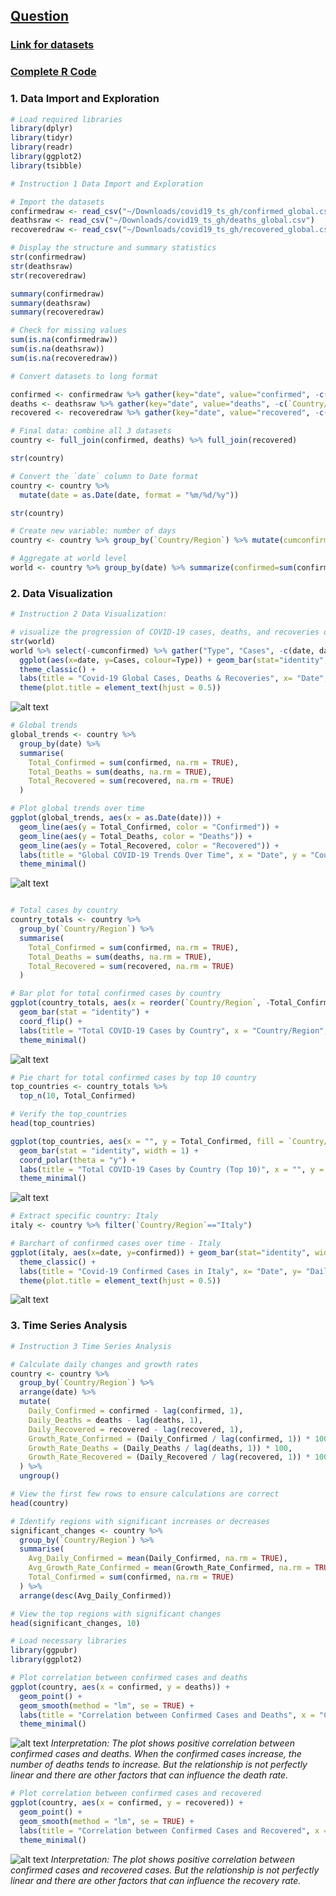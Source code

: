 ## [Question](https://github.com/tklwin/MSDS-511/blob/main/Practice%20Questions/Covid19/Assignment1.pdf)
### [Link for datasets](https://data.world/shad/covid-19-time-series-data)
### [Complete R Code](https://github.com/tklwin/MSDS-511/blob/main/Practice%20Questions/Covid19/covid19_final.R)
### 1. Data Import and Exploration

```r
# Load required libraries
library(dplyr)
library(tidyr)
library(readr)
library(ggplot2)
library(tsibble)

# Instruction 1 Data Import and Exploration

# Import the datasets
confirmedraw <- read_csv("~/Downloads/covid19_ts_gh/confirmed_global.csv")
deathsraw <- read_csv("~/Downloads/covid19_ts_gh/deaths_global.csv")
recoveredraw <- read_csv("~/Downloads/covid19_ts_gh/recovered_global.csv")

# Display the structure and summary statistics
str(confirmedraw)
str(deathsraw)
str(recoveredraw)

summary(confirmedraw)
summary(deathsraw)
summary(recoveredraw)

# Check for missing values
sum(is.na(confirmedraw))
sum(is.na(deathsraw))
sum(is.na(recoveredraw))

# Convert datasets to long format

confirmed <- confirmedraw %>% gather(key="date", value="confirmed", -c(`Country/Region`, `Province/State`, Lat, Long)) %>% group_by(`Country/Region`, date) %>% summarize(confirmed=sum(confirmed)) %>% ungroup()
deaths <- deathsraw %>% gather(key="date", value="deaths", -c(`Country/Region`, `Province/State`, Lat, Long)) %>% group_by(`Country/Region`, date) %>% summarize(deaths=sum(deaths)) %>% ungroup()
recovered <- recoveredraw %>% gather(key="date", value="recovered", -c(`Country/Region`, `Province/State`, Lat, Long)) %>% group_by(`Country/Region`, date) %>% summarize(recovered=sum(recovered)) %>% ungroup()

# Final data: combine all 3 datasets
country <- full_join(confirmed, deaths) %>% full_join(recovered)

str(country)

# Convert the `date` column to Date format
country <- country %>%
  mutate(date = as.Date(date, format = "%m/%d/%y"))

str(country)

# Create new variable: number of days
country <- country %>% group_by(`Country/Region`) %>% mutate(cumconfirmed=cumsum(confirmed), days = date - first(date) + 1) %>% ungroup()

# Aggregate at world level
world <- country %>% group_by(date) %>% summarize(confirmed=sum(confirmed), cumconfirmed=sum(cumconfirmed), deaths=sum(deaths), recovered=sum(recovered)) %>% mutate(days = date - first(date) + 1)
```
### 2. Data Visualization
```r
# Instruction 2 Data Visualization:

# visualize the progression of COVID-19 cases, deaths, and recoveries over time
str(world)
world %>% select(-cumconfirmed) %>% gather("Type", "Cases", -c(date, days)) %>%
  ggplot(aes(x=date, y=Cases, colour=Type)) + geom_bar(stat="identity", width=0.2, fill="white") +
  theme_classic() +
  labs(title = "Covid-19 Global Cases, Deaths & Recoveries", x= "Date", y= "Daily cases") +
  theme(plot.title = element_text(hjust = 0.5))
```
![alt text](image.png)

```r
# Global trends
global_trends <- country %>%
  group_by(date) %>%
  summarise(
    Total_Confirmed = sum(confirmed, na.rm = TRUE),
    Total_Deaths = sum(deaths, na.rm = TRUE),
    Total_Recovered = sum(recovered, na.rm = TRUE)
  )

# Plot global trends over time
ggplot(global_trends, aes(x = as.Date(date))) +
  geom_line(aes(y = Total_Confirmed, color = "Confirmed")) +
  geom_line(aes(y = Total_Deaths, color = "Deaths")) +
  geom_line(aes(y = Total_Recovered, color = "Recovered")) +
  labs(title = "Global COVID-19 Trends Over Time", x = "Date", y = "Count") +
  theme_minimal()
```
![alt text](image-1.png)

```r

# Total cases by country
country_totals <- country %>%
  group_by(`Country/Region`) %>%
  summarise(
    Total_Confirmed = sum(confirmed, na.rm = TRUE),
    Total_Deaths = sum(deaths, na.rm = TRUE),
    Total_Recovered = sum(recovered, na.rm = TRUE)
  )

# Bar plot for total confirmed cases by country
ggplot(country_totals, aes(x = reorder(`Country/Region`, -Total_Confirmed), y = Total_Confirmed)) +
  geom_bar(stat = "identity") +
  coord_flip() +
  labs(title = "Total COVID-19 Cases by Country", x = "Country/Region", y = "Total Confirmed Cases") +
  theme_minimal()

```
![alt text](image-2.png)
```r
# Pie chart for total confirmed cases by top 10 country
top_countries <- country_totals %>%
  top_n(10, Total_Confirmed)

# Verify the top_countries
head(top_countries)

ggplot(top_countries, aes(x = "", y = Total_Confirmed, fill = `Country/Region`)) +
  geom_bar(stat = "identity", width = 1) +
  coord_polar(theta = "y") +
  labs(title = "Total COVID-19 Cases by Country (Top 10)", x = "", y = "") +
  theme_minimal()
```
![alt text](image-3.png)

```r
# Extract specific country: Italy 
italy <- country %>% filter(`Country/Region`=="Italy")

# Barchart of confirmed cases over time - Italy
ggplot(italy, aes(x=date, y=confirmed)) + geom_bar(stat="identity", width=0.1) +
  theme_classic() +
  labs(title = "Covid-19 Confirmed Cases in Italy", x= "Date", y= "Daily confirmed cases") +
  theme(plot.title = element_text(hjust = 0.5))
```
![alt text](image-4.png)

### 3. Time Series Analysis
```r
# Instruction 3 Time Series Analysis

# Calculate daily changes and growth rates
country <- country %>%
  group_by(`Country/Region`) %>%
  arrange(date) %>%
  mutate(
    Daily_Confirmed = confirmed - lag(confirmed, 1),
    Daily_Deaths = deaths - lag(deaths, 1),
    Daily_Recovered = recovered - lag(recovered, 1),
    Growth_Rate_Confirmed = (Daily_Confirmed / lag(confirmed, 1)) * 100,
    Growth_Rate_Deaths = (Daily_Deaths / lag(deaths, 1)) * 100,
    Growth_Rate_Recovered = (Daily_Recovered / lag(recovered, 1)) * 100
  ) %>%
  ungroup()

# View the first few rows to ensure calculations are correct
head(country)

# Identify regions with significant increases or decreases
significant_changes <- country %>%
  group_by(`Country/Region`) %>%
  summarise(
    Avg_Daily_Confirmed = mean(Daily_Confirmed, na.rm = TRUE),
    Avg_Growth_Rate_Confirmed = mean(Growth_Rate_Confirmed, na.rm = TRUE),
    Total_Confirmed = sum(confirmed, na.rm = TRUE)
  ) %>%
  arrange(desc(Avg_Daily_Confirmed))

# View the top regions with significant changes
head(significant_changes, 10)

# Load necessary libraries
library(ggpubr)
library(ggplot2)

# Plot correlation between confirmed cases and deaths
ggplot(country, aes(x = confirmed, y = deaths)) +
  geom_point() +
  geom_smooth(method = "lm", se = TRUE) +
  labs(title = "Correlation between Confirmed Cases and Deaths", x = "Confirmed Cases", y = "Deaths") +
  theme_minimal()
```
![alt text](image-5.png)
*Interpretation: The plot shows positive correlation between confirmed cases and deaths. When the confirmed cases increase, the number of deaths tends to increase. But the relationship is not perfectly linear and there are other factors that can influence the death rate.*
```r
# Plot correlation between confirmed cases and recovered
ggplot(country, aes(x = confirmed, y = recovered)) +
  geom_point() +
  geom_smooth(method = "lm", se = TRUE) +
  labs(title = "Correlation between Confirmed Cases and Recovered", x = "Confirmed Cases", y = "Recovered") +
  theme_minimal()
```
![alt text](image-6.png)
*Interpretation: The plot shows positive correlation between confirmed cases and recovered cases. But the relationship is not perfectly linear and there are other factors that can influence the recovery rate.*
